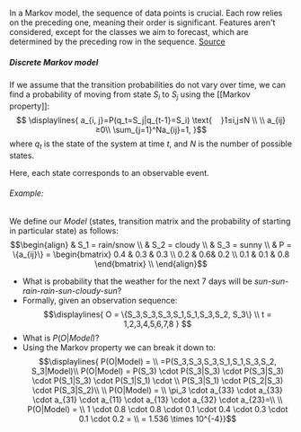 In a Markov model, the sequence of data points is crucial. Each row relies on the preceding one, meaning their order is significant. Features aren't considered, except for the classes we aim to forecast, which are determined by the preceding row in the sequence.
[Source](https://youtu.be/cYjPUMAqIUo?si=PzkfNg6vbtQJez7Y)

##### Discrete Markov model
If we assume that the transition probabilities do not vary over time, we can find a probability of moving from state $S_i$ to $S_j$ using the [[Markov property]]: $$
\displaylines{
a_{i, j}=P(q_t=S_j|q_{t-1}=S_i) \text{‎‎‎ ‎ ‎ ‎ ‎}1≤i,j≤N \\ \\
a_{ij}≥0\\
\sum_{j=1}^Na_{ij}=1,
}$$where $q_t$ is the state of the system at time $t$, and $N$ is the number of possible states. 

Here, each state corresponds to an observable event.
###### Example:
We define our $Model$ (states, transition matrix and the probability of starting in particular state) as follows:
$$\begin{align}
& S_1 = rain/snow \\
& S_2 = cloudy \\
& S_3 = sunny \\
& P = \{a_{ij}\} = 
\begin{bmatrix}
0.4 & 0.3 & 0.3 \\
0.2 & 0.6& 0.2 \\
0.1 & 0.1 & 0.8
\end{bmatrix} \\
\end{align}$$
- What is probability that the weather for the next 7 days will be _sun-sun-rain-rain-sun-cloudy-sun_?
- Formally, given an observation sequence:
$$\displaylines{
	O = \{S_3,S_3,S_3,S_1,S_1,S_3,S_2, S_3\} \\
	t = 1,2,3,4,5,6,7,8
	}
	$$
- What is $P(O|Model)$?
- Using the Markov property we can break it down to:
$$\displaylines{
P(O|Model) = \\
=P(S_3,S_3,S_3,S_1,S_1,S_3,S_2, S_3|Model)\\
P(O|Model) = 
P(S_3) 
\cdot P(S_3|S_3)
\cdot P(S_3|S_3)
\cdot P(S_1|S_3)
\cdot P(S_1|S_1)
\cdot \\ 
P(S_3|S_1)
\cdot P(S_2|S_3)
\cdot P(S_3|S_2)\\ \\
P(O|Model) = \\ 
\pi_3 
\cdot a_{33}
\cdot a_{33}
\cdot a_{31}
\cdot a_{11}
\cdot a_{13}
\cdot a_{32}
\cdot a_{23}=\\ \\
P(O|Model) = \\
1
\cdot 0.8
\cdot 0.8 
\cdot 0.1
\cdot 0.4
\cdot 0.3
\cdot 0.1
\cdot 0.2 = \\
= 1.536 \times 10^{-4}}$$